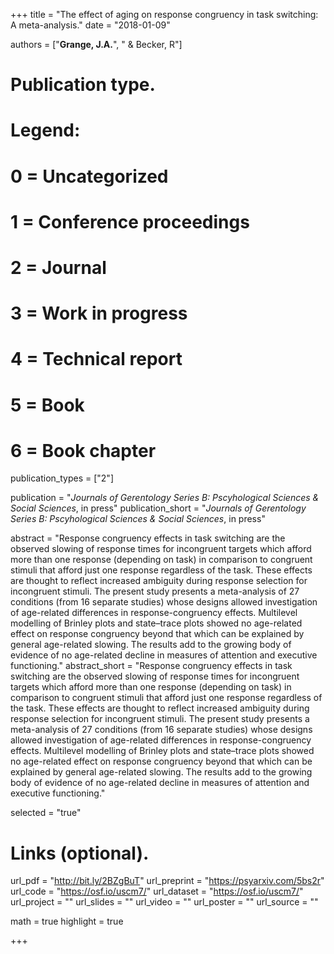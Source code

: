 +++
title = "The effect of aging on response congruency in task switching: A meta-analysis."
date = "2018-01-09"

authors = ["**Grange, J.A.**", " & Becker, R"]

# Publication type.
# Legend:
# 0 = Uncategorized
# 1 = Conference proceedings
# 2 = Journal
# 3 = Work in progress
# 4 = Technical report
# 5 = Book
# 6 = Book chapter
publication_types = ["2"]

publication = "*Journals of Gerentology Series B: Pscyhological Sciences & Social Sciences*, in press"
publication_short = "*Journals of Gerentology Series B: Pscyhological Sciences & Social Sciences*, in press"

abstract = "Response congruency effects in task switching are the observed slowing of response times for incongruent targets which afford more than one response (depending on task) in comparison to congruent stimuli that afford just one response regardless of the task. These effects are thought to reflect increased ambiguity during response selection for incongruent stimuli. The present study presents a meta-analysis of 27 conditions (from 16 separate studies) whose designs allowed investigation of age-related differences in response-congruency effects. Multilevel modelling of Brinley plots and state–trace plots showed no age-related effect on response congruency beyond that which can be explained by general age-related slowing. The results add to the growing body of evidence of no age-related decline in measures of attention and executive functioning."
abstract_short = "Response congruency effects in task switching are the observed slowing of response times for incongruent targets which afford more than one response (depending on task) in comparison to congruent stimuli that afford just one response regardless of the task. These effects are thought to reflect increased ambiguity during response selection for incongruent stimuli. The present study presents a meta-analysis of 27 conditions (from 16 separate studies) whose designs allowed investigation of age-related differences in response-congruency effects. Multilevel modelling of Brinley plots and state–trace plots showed no age-related effect on response congruency beyond that which can be explained by general age-related slowing. The results add to the growing body of evidence of no age-related decline in measures of attention and executive functioning."

selected = "true"

# Links (optional).
url_pdf = "http://bit.ly/2BZgBuT"
url_preprint = "https://psyarxiv.com/5bs2r"
url_code = "https://osf.io/uscm7/"
url_dataset = "https://osf.io/uscm7/"
url_project = ""
url_slides = ""
url_video = ""
url_poster = ""
url_source = ""

math = true
highlight = true

+++